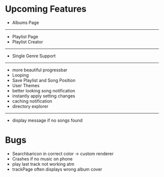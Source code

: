 # Upcoming Features

+ Albums Page

---
+ Playlist Page
+ Playlist Creator

---
+ Single Genre Support

---
+ more beautiful progressbar
+ Looping
+ Save Playlist and Song Position
+ User Themes
+ better looking song notification
+ instantly apply setting changes
+ caching notification
+ directory explorer

---
+ display message if no songs found

# Bugs

+ Searchbaricon in correct color -> custom renderer
+ Crashes if no music on phone
+ play last track not working atm
+ trackPage often displays wrong album cover
